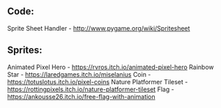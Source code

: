 
## Code:
Sprite Sheet Handler - http://www.pygame.org/wiki/Spritesheet

## Sprites:
Animated Pixel Hero - https://rvros.itch.io/animated-pixel-hero
Rainbow Star - https://laredgames.itch.io/miselanius
Coin - https://totuslotus.itch.io/pixel-coins
Nature Platformer Tileset - https://rottingpixels.itch.io/nature-platformer-tileset
Flag - https://ankousse26.itch.io/free-flag-with-animation